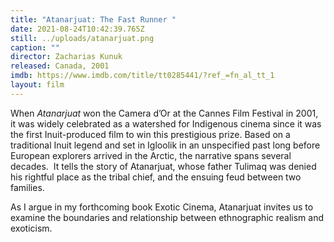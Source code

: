 ```yaml
---
title: "Atanarjuat: The Fast Runner "
date: 2021-08-24T10:42:39.765Z
still: ../uploads/atanarjuat.png
caption: ""
director: Zacharias Kunuk
released: Canada, 2001
imdb: https://www.imdb.com/title/tt0285441/?ref_=fn_al_tt_1
layout: film
---
```

When *Atanarjuat* won the Camera d’Or at the Cannes Film Festival in 2001, it was widely celebrated as a watershed for Indigenous cinema since it was the first Inuit-produced film to win this prestigious prize. Based on a traditional Inuit legend and set in Igloolik in an unspecified past long before European explorers arrived in the Arctic, the narrative spans several decades.  It tells the story of Atanarjuat, whose father Tulimaq was denied his rightful place as the tribal chief, and the ensuing feud between two families.

As I argue in my forthcoming book Exotic Cinema, Atanarjuat invites us to examine the boundaries and relationship between ethnographic realism and exoticism.